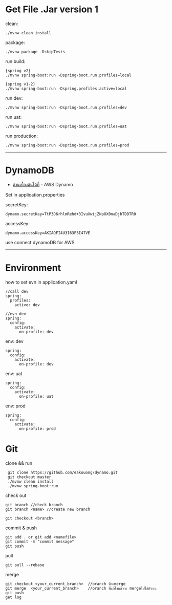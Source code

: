# Get File .Jar   version 1
clean: 
```
./mvnw clean install
```
package:
````
./mvnw package -DskipTests
````
run build:
````
{spring v2}
./mvnw spring-boot:run -Dspring-boot.run.profiles=local

{spring v1-2} 
./mvnw spring-boot:run -Dspring.profiles.active=local  
````
run dev:
````
./mvnw spring-boot:run -Dspring-boot.run.profiles=dev
````
run uat:
````
./mvnw spring-boot:run -Dspring-boot.run.profiles=uat
````
run production:
````
./mvnw spring-boot:run -Dspring-boot.run.profiles=prod
````
---
# DynamoDB 
* [อ่านเบื้องต้นได้ที่]( https://aws.amazon.com/th/dynamodb/getting-started/?trk=50d74611-ef80-4ac1-996c-e2e43bc4b423&sc_channel=ps&s_kwcid=AL!4422!3!536393758234!e!!g!!dynamodb&ef_id=CjwKCAiAqt-dBhBcEiwATw-ggAE7zI39uFEuL_Gbpk3BXa-pepLQ5lOOLqmbEztf8a7_1ovWS_ntrhoCvJIQAvD_BwE:G:s&s_kwcid=AL!4422!3!536393758234!e!!g!!dynamodb
  ) - AWS Dynamo


Set in application.properties

secretKey:
``````
dynamo.secretKey=TtP3D6rhlmRehd+3IvuXwijZNpOX0naDjhTDDTR0
``````
accessKey:
``````
dynamo.accessKey=AKIAQFI4U3I63F3I47VE
``````
use connect dynamoDB for AWS


---
# Environment

how to set evn in application.yaml
````
//call dev
spring:
  profiles:
    active: dev

//evn dev
spring:
  config:
    activate:
      on-profile: dev
````
env: dev
````
spring:
  config:
    activate:
      on-profile: dev
````
env: uat
````
spring:
  config:
    activate:
      on-profile: uat
````
env: prod
````
spring:
  config:
    activate:
      on-profile: prod
````
# Git
clone  && run
````
 git clone https://github.com/eakouong/dynamo.git
 git checkout master
 ./mvnw clean install
 ./mvnw spring-boot:run
````
check out
````
git branch //check branch
git branch <name> //create new branch

git checkout <branch>
````
commit & push
````
git add . or git add <namefile>
git commit -m "commit message"
git push 
````
pull
````
git pull --rebase
````

merge
````
git checkout <your_current_branch>  //branch ที่จะmerge
git merge  <your_current_branch>    //branch ที่แก้ไขแล้วจะ mergeไปใส่ตัวบน
git push
get log 
````